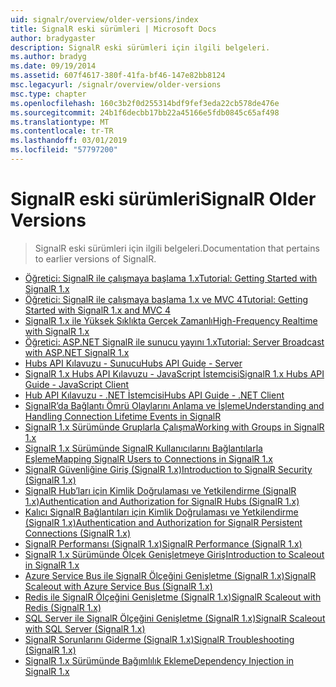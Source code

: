 ```yaml
---
uid: signalr/overview/older-versions/index
title: SignalR eski sürümleri | Microsoft Docs
author: bradygaster
description: SignalR eski sürümleri için ilgili belgeleri.
ms.author: bradyg
ms.date: 09/19/2014
ms.assetid: 607f4617-380f-41fa-bf46-147e82bb8124
msc.legacyurl: /signalr/overview/older-versions
msc.type: chapter
ms.openlocfilehash: 160c3b2f0d255314bdf9fef3eda22cb578de476e
ms.sourcegitcommit: 24b1f6decbb17bb22a45166e5fdb0845c65af498
ms.translationtype: MT
ms.contentlocale: tr-TR
ms.lasthandoff: 03/01/2019
ms.locfileid: "57797200"
---
```

<a name="signalr-older-versions"></a><span data-ttu-id="f013c-103">SignalR eski sürümleri</span><span class="sxs-lookup"><span data-stu-id="f013c-103">SignalR Older Versions</span></span>
====================
> <span data-ttu-id="f013c-104">SignalR eski sürümleri için ilgili belgeleri.</span><span class="sxs-lookup"><span data-stu-id="f013c-104">Documentation that pertains to earlier versions of SignalR.</span></span>


- [<span data-ttu-id="f013c-105">Öğretici: SignalR ile çalışmaya başlama 1.x</span><span class="sxs-lookup"><span data-stu-id="f013c-105">Tutorial: Getting Started with SignalR 1.x</span></span>](tutorial-getting-started-with-signalr.md)
- [<span data-ttu-id="f013c-106">Öğretici: SignalR ile çalışmaya başlama 1.x ve MVC 4</span><span class="sxs-lookup"><span data-stu-id="f013c-106">Tutorial: Getting Started with SignalR 1.x and MVC 4</span></span>](tutorial-getting-started-with-signalr-and-mvc-4.md)
- [<span data-ttu-id="f013c-107">SignalR 1.x ile Yüksek Sıklıkta Gerçek Zamanlı</span><span class="sxs-lookup"><span data-stu-id="f013c-107">High-Frequency Realtime with SignalR 1.x</span></span>](tutorial-high-frequency-realtime-with-signalr.md)
- [<span data-ttu-id="f013c-108">Öğretici: ASP.NET SignalR ile sunucu yayını 1.x</span><span class="sxs-lookup"><span data-stu-id="f013c-108">Tutorial: Server Broadcast with ASP.NET SignalR 1.x</span></span>](tutorial-server-broadcast-with-aspnet-signalr.md)
- [<span data-ttu-id="f013c-109">Hubs API Kılavuzu - Sunucu</span><span class="sxs-lookup"><span data-stu-id="f013c-109">Hubs API Guide - Server</span></span>](signalr-1x-hubs-api-guide-server.md)
- [<span data-ttu-id="f013c-110">SignalR 1.x Hubs API Kılavuzu - JavaScript İstemcisi</span><span class="sxs-lookup"><span data-stu-id="f013c-110">SignalR 1.x Hubs API Guide - JavaScript Client</span></span>](signalr-1x-hubs-api-guide-javascript-client.md)
- [<span data-ttu-id="f013c-111">Hub API Kılavuzu - .NET İstemcisi</span><span class="sxs-lookup"><span data-stu-id="f013c-111">Hubs API Guide - .NET Client</span></span>](signalr-1x-hubs-api-guide-net-client.md)
- [<span data-ttu-id="f013c-112">SignalR’da Bağlantı Ömrü Olaylarını Anlama ve İşleme</span><span class="sxs-lookup"><span data-stu-id="f013c-112">Understanding and Handling Connection Lifetime Events in SignalR</span></span>](handling-connection-lifetime-events.md)
- [<span data-ttu-id="f013c-113">SignalR 1.x Sürümünde Gruplarla Çalışma</span><span class="sxs-lookup"><span data-stu-id="f013c-113">Working with Groups in SignalR 1.x</span></span>](working-with-groups.md)
- [<span data-ttu-id="f013c-114">SignalR 1.x Sürümünde SignalR Kullanıcılarını Bağlantılarla Eşleme</span><span class="sxs-lookup"><span data-stu-id="f013c-114">Mapping SignalR Users to Connections in SignalR 1.x</span></span>](mapping-users-to-connections.md)
- [<span data-ttu-id="f013c-115">SignalR Güvenliğine Giriş (SignalR 1.x)</span><span class="sxs-lookup"><span data-stu-id="f013c-115">Introduction to SignalR Security (SignalR 1.x)</span></span>](introduction-to-security.md)
- [<span data-ttu-id="f013c-116">SignalR Hub’ları için Kimlik Doğrulaması ve Yetkilendirme (SignalR 1.x)</span><span class="sxs-lookup"><span data-stu-id="f013c-116">Authentication and Authorization for SignalR Hubs (SignalR 1.x)</span></span>](hub-authorization.md)
- [<span data-ttu-id="f013c-117">Kalıcı SignalR Bağlantıları için Kimlik Doğrulaması ve Yetkilendirme (SignalR 1.x)</span><span class="sxs-lookup"><span data-stu-id="f013c-117">Authentication and Authorization for SignalR Persistent Connections (SignalR 1.x)</span></span>](persistent-connection-authorization.md)
- [<span data-ttu-id="f013c-118">SignalR Performansı (SignalR 1.x)</span><span class="sxs-lookup"><span data-stu-id="f013c-118">SignalR Performance (SignalR 1.x)</span></span>](signalr-performance.md)
- [<span data-ttu-id="f013c-119">SignalR 1.x Sürümünde Ölçek Genişletmeye Giriş</span><span class="sxs-lookup"><span data-stu-id="f013c-119">Introduction to Scaleout in SignalR 1.x</span></span>](scaleout-in-signalr.md)
- [<span data-ttu-id="f013c-120">Azure Service Bus ile SignalR Ölçeğini Genişletme (SignalR 1.x)</span><span class="sxs-lookup"><span data-stu-id="f013c-120">SignalR Scaleout with Azure Service Bus (SignalR 1.x)</span></span>](scaleout-with-windows-azure-service-bus.md)
- [<span data-ttu-id="f013c-121">Redis ile SignalR Ölçeğini Genişletme (SignalR 1.x)</span><span class="sxs-lookup"><span data-stu-id="f013c-121">SignalR Scaleout with Redis (SignalR 1.x)</span></span>](scaleout-with-redis.md)
- [<span data-ttu-id="f013c-122">SQL Server ile SignalR Ölçeğini Genişletme (SignalR 1.x)</span><span class="sxs-lookup"><span data-stu-id="f013c-122">SignalR Scaleout with SQL Server (SignalR 1.x)</span></span>](scaleout-with-sql-server.md)
- [<span data-ttu-id="f013c-123">SignalR Sorunlarını Giderme (SignalR 1.x)</span><span class="sxs-lookup"><span data-stu-id="f013c-123">SignalR Troubleshooting (SignalR 1.x)</span></span>](troubleshooting.md)
- [<span data-ttu-id="f013c-124">SignalR 1.x Sürümünde Bağımlılık Ekleme</span><span class="sxs-lookup"><span data-stu-id="f013c-124">Dependency Injection in SignalR 1.x</span></span>](dependency-injection.md)
